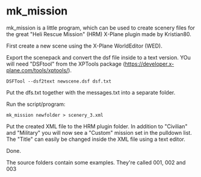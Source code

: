 # mk_mission

mk_mission is a little program, which can be used to create scenery files for the great "Heli Rescue Mission" (HRM) X-Plane plugin made by Kristian80.


First create a new scene using the X-Plane WorldEditor (WED).

Export the scenepack and convert the dsf file inside to a text version. YOu will need "DSFtool" from the XPTools package (https://developer.x-plane.com/tools/xptools/).

	DSFTool --dsf2text newscene.dsf dsf.txt

Put the dfs.txt together with the messages.txt into a separate folder.

Run the script/program:

	mk_mission newfolder > scenery_3.xml

Put the created XML file to the HRM plugin folder. In addition to "Civilian" and "Military" you will now see a "Custom" mission set in the pulldown list. The "Title" can easily be changed inside the XML file using a text editor.

Done.

The source folders contain some examples. They're called 001, 002 and 003





